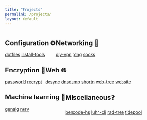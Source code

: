 ```yaml
---
title: "Projects"
permalink: /projects/
layout: default
---
```

<div>
  <div style="display: flex;">
    <div class="project-category">
      <h2>Configuration ⚙️</h2>
      <a class="project-link" href="/projects/dotfiles/">dotfiles</a>
      <a class="project-link" href="/projects/install-tools/">install-tools</a>
    </div>
    <div class="project-category">
      <h2>Networking 📶</h2>
      <a class="project-link" href="/projects/diy-vpn/">diy-vpn</a>
      <a class="project-link" href="/projects/p1ng/">p1ng</a>
      <a class="project-link" href="/projects/socks/">socks</a>
    </div>
  </div>
  <div style="display: flex;">
    <div class="project-category">
      <h2>Encryption 🔐</h2>
      <a class="project-link" href="/projects/passworld/">passworld</a>
      <a class="project-link" href="/projects/recrypt/">recrypt</a>
    </div>
    <div class="project-category">
      <h2>Web 🌐</h2>
      <a class="project-link" href="/projects/desync/">desync</a>
      <a class="project-link" href="/projects/dnsdump/">dnsdump</a>
      <a class="project-link" href="/projects/shortn/">shortn</a>
      <a class="project-link" href="/projects/web-tree/">web-tree</a>
      <a class="project-link" href="/projects/this-website/">website</a>
    </div>
  </div>
  <div style="display: flex;">
    <div class="project-category">
      <h2>Machine learning 🤖</h2>
      <a class="project-link" href="/projects/genalg/">genalg</a>
      <a class="project-link" href="/projects/nerv/">nerv</a>
    </div>
    <div class="project-category">
      <h2>Miscellaneous❓</h2>
      <a class="project-link" href="/projects/bencode-hs/">bencode-hs</a>
      <a class="project-link" href="/projects/luhn-cli/">luhn-cli</a>
      <a class="project-link" href="/projects/rad-tree/">rad-tree</a>
      <a class="project-link" href="/projects/tidepool/">tidepool</a>
    </div>
  </div>
</div>
